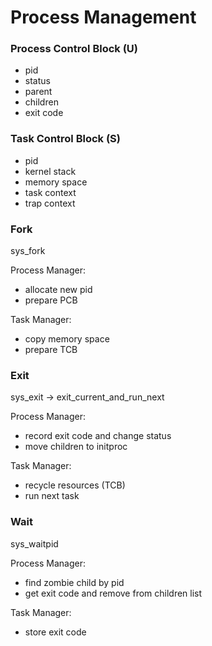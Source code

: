 # Process Management

### Process Control Block (U)

- pid
- status
- parent
- children
- exit code

### Task Control Block (S)

- pid
- kernel stack
- memory space
- task context
- trap context

### Fork

sys_fork

Process Manager:
- allocate new pid
- prepare PCB

Task Manager:
- copy memory space
- prepare TCB

### Exit

sys_exit -> exit_current_and_run_next

Process Manager:
- record exit code and change status
- move children to initproc

Task Manager:
- recycle resources (TCB)
- run next task

### Wait

sys_waitpid

Process Manager:
- find zombie child by pid
- get exit code and remove from children list

Task Manager:
- store exit code
